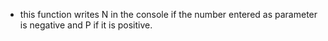 - this function writes N in the console if the number entered as parameter is negative and P if it is positive.